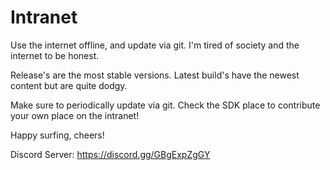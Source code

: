 # Intranet
Use the internet offline, and update via git. I'm tired of society and the internet to be honest.

Release's are the most stable versions.
Latest build's have the newest content but are quite dodgy.

Make sure to periodically update via git.
Check the SDK place to contribute your own place on the intranet!

Happy surfing, cheers!

Discord Server: https://discord.gg/GBgExpZgGY